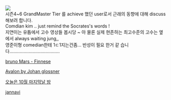 #  

![](https://lh3.googleusercontent.com/proxy/seTUhQWLjAD3FBod-KYx1lhtW2VSCThzwIGcYHQ_5NePMwR3v9MXQ1ROso5rqEF0tlDahCjTbxlR4tLNXQ5urISxJ9j7F50ywbWVSfE1fsDMLcGk-miwQHpK0vI54LcMe_i6Qoms5jF3pwpzwESxQfe9khUAOQFdUUmPrytxWEv9Rgxqbys87SoUDy5qQMfypRn5XRu3Ep5Tt8eP_gmKteA05l1Ar--yUkwNCY2W7xHmupEPWXoIScEdUx_rWNJ6gQUYmEsOOaxyL0FVdttklTiYepAvzubqAw)   
시즌4~6 GrandMaster Tier 를 achieve 했던 user로서 근래의 동향에 대해 discuss 해보려 합니다.  
Comdian kim .. just remind the Socrates's words !    
지연이는 유튭에서 고수 영상들 봅시당 ~  아 물론 실제 현존하는 최고수준의 고수는 옆에서 always waiting jung,,  
영준이형 comedian한테 1ㄷ1지는건좀... 반성이 필요 한거 같 습니다.......................................    
 

[bruno Mars - Finnese](https://youtu.be/LsoLEjrDogU)  

[Avalon by Johan glossner](https://youtu.be/GKsUbXwfC04)  

[오늘은 10월 마지막날 밤](https://youtu.be/I-hw1AkqFro)  

[jannavi](https://youtu.be/1uh7UjyVd4U)
